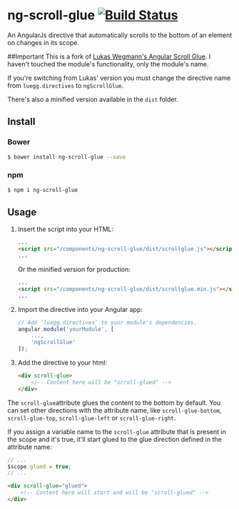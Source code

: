 # ng-scroll-glue [![Build Status](https://travis-ci.org/stgogm/ng-scroll-glue.svg?branch=master)](https://travis-ci.org/stgogm/ng-scroll-glue)

An AngularJs directive that automatically scrolls to the bottom of an element on changes in its scope.

##Important
This is a fork of [Lukas Wegmann's Angular Scroll Glue](https://github.com/Luegg/angularjs-scroll-glue). I haven't touched the module's functionality, only the module's name.

If you're switching from Lukas' version you must change the directive name from `luegg.directives` to `ngScrollGlue`.

There's also a minified version available in the `dist` folder.

## Install
### Bower
```bash
$ bower install ng-scroll-glue --save
```

### npm
```bash
$ npm i ng-scroll-glue
```

## Usage

1. Insert the script into your HTML:
	```html
	...
	<script src="/components/ng-scroll-glue/dist/scrollglue.js"></script>
	...
	```

	Or the minified version for production:
	```html
	...
	<script src="/components/ng-scroll-glue/dist/scrollglue.min.js"></script>
	...
	```

2. Import the directive into your Angular app:
	```javascript
	// Add `luegg.directives` to your module's dependencies.
	angular.module('yourModule', [
		...,
		'ngScrollGlue'
	]);
	```

3. Add the directive to your html:
	```html
	<div scroll-glue>
		<!-- Content here will be "scroll-glued" -->
	</div>
	```

The `scroll-glue`attribute glues the content to the bottom by default. You can set other directions with the attribute name, like `scroll-glue-bottom`, `scroll-glue-top`, `scroll-glue-left` or `scroll-glue-right`.

If you assign a variable name to the `scroll-glue` attribute that is present in the scope and it's true, it'll start glued to the glue direction defined in the attribute name:
```javascript
// ...
$scope.glued = true;
// ...
```
```html
<div scroll-glue="glued">
	<!-- Content here will start and will be "scroll-glued" -->
</div>
```
